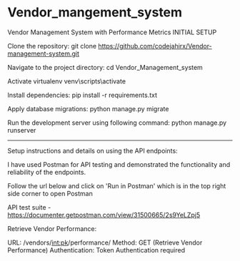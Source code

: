# Vendor_mangement_system
Vendor Management System with Performance Metrics
INITIAL SETUP

Clone the repository:
git clone https://github.com/codejahirx/Vendor-management-system.git

Navigate to the project directory:
cd Vendor_Management_system

Activate virtualenv
venv\scripts\activate


Install dependencies:
pip install -r requirements.txt


Apply database migrations:
python manage.py migrate


Run the development server using following command:
python manage.py runserver

----------------------------------------------
Setup instructions and details on using the API endpoints:

I have used Postman for API testing and demonstrated the functionality and reliability of the endpoints.

Follow the url below and click on 'Run in Postman' which is in the top right side corner to open Postman


API test suite - https://documenter.getpostman.com/view/31500665/2s9YeLZpj5




Retrieve Vendor Performance:

URL: /vendors/<int:pk>/performance/
Method: GET (Retrieve Vendor Performance)
Authentication: Token Authentication required
